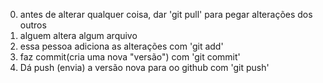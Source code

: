 0. antes de alterar qualquer coisa, dar 'git pull' para pegar alterações dos outros
1. alguem altera algum arquivo
2. essa pessoa adiciona as alterações com 'git add'
3. faz commit(cria uma nova "versão") com 'git commit'
4. Dá push (envia) a versão nova para oo github com 'git push'

